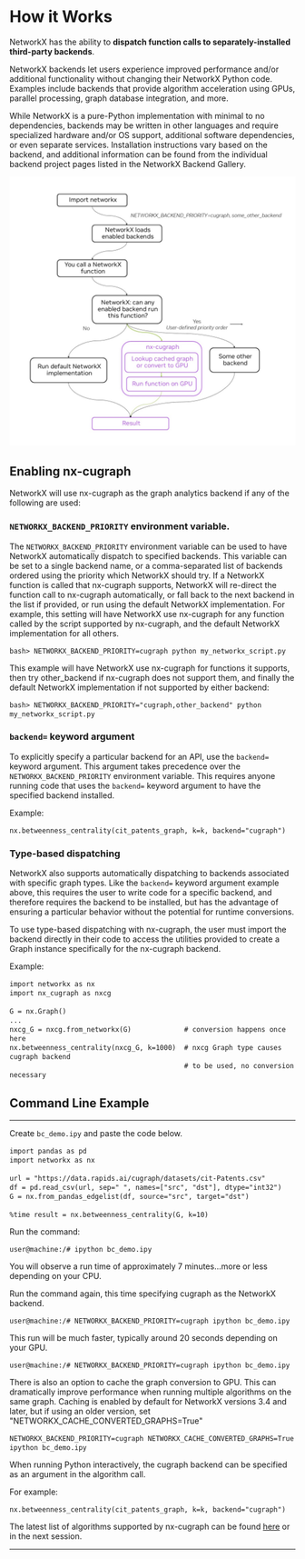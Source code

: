 # How it Works

NetworkX has the ability to **dispatch function calls to separately-installed third-party backends**.

NetworkX backends let users experience improved performance and/or additional functionality without changing their NetworkX Python code. Examples include backends that provide algorithm acceleration using GPUs, parallel processing, graph database integration, and more.

While NetworkX is a pure-Python implementation with minimal to no dependencies, backends may be written in other languages and require specialized hardware and/or OS support, additional software dependencies, or even separate services. Installation instructions vary based on the backend, and additional information can be found from the individual backend project pages listed in the NetworkX Backend Gallery.


![nxcg-execution-flow](../_static/nxcg-execution-diagram.jpg)

## Enabling nx-cugraph

NetworkX will use nx-cugraph as the graph analytics backend if any of the
following are used:

### `NETWORKX_BACKEND_PRIORITY` environment variable.

The `NETWORKX_BACKEND_PRIORITY` environment variable can be used to have NetworkX automatically dispatch to specified backends. This variable can be set to a single backend name, or a comma-separated list of backends ordered using the priority which NetworkX should try.  If a NetworkX function is called that nx-cugraph supports, NetworkX will re-direct the function call to nx-cugraph automatically, or fall back to the next backend in the list if provided, or run using the default NetworkX implementation.
For example, this setting will have NetworkX use nx-cugraph for any function called by the script supported by nx-cugraph, and the default NetworkX implementation for all others.
```
bash> NETWORKX_BACKEND_PRIORITY=cugraph python my_networkx_script.py
```

This example will have NetworkX use nx-cugraph for functions it supports, then try other_backend if nx-cugraph does not support them, and finally the default NetworkX implementation if not supported by either backend:
```
bash> NETWORKX_BACKEND_PRIORITY="cugraph,other_backend" python my_networkx_script.py
```

### `backend=` keyword argument

To explicitly specify a particular backend for an API, use the `backend=`
keyword argument. This argument takes precedence over the
`NETWORKX_BACKEND_PRIORITY` environment variable. This requires anyone
running code that uses the `backend=` keyword argument to have the specified
backend installed.

Example:
```
nx.betweenness_centrality(cit_patents_graph, k=k, backend="cugraph")
```

### Type-based dispatching

NetworkX also supports automatically dispatching to backends associated with
specific graph types. Like the `backend=` keyword argument example above, this
requires the user to write code for a specific backend, and therefore requires
the backend to be installed, but has the advantage of ensuring a particular
behavior without the potential for runtime conversions.

To use type-based dispatching with nx-cugraph, the user must import the backend
directly in their code to access the utilities provided to create a Graph
instance specifically for the nx-cugraph backend.

Example:
```
import networkx as nx
import nx_cugraph as nxcg

G = nx.Graph()
...
nxcg_G = nxcg.from_networkx(G)             # conversion happens once here
nx.betweenness_centrality(nxcg_G, k=1000)  # nxcg Graph type causes cugraph backend
                                           # to be used, no conversion necessary
```

## Command Line Example

---

Create `bc_demo.ipy` and paste the code below.

```
import pandas as pd
import networkx as nx

url = "https://data.rapids.ai/cugraph/datasets/cit-Patents.csv"
df = pd.read_csv(url, sep=" ", names=["src", "dst"], dtype="int32")
G = nx.from_pandas_edgelist(df, source="src", target="dst")

%time result = nx.betweenness_centrality(G, k=10)
```
Run the command:
```
user@machine:/# ipython bc_demo.ipy
```

You will observe a run time of approximately 7 minutes...more or less depending on your CPU.

Run the command again, this time specifying cugraph as the NetworkX backend.
```
user@machine:/# NETWORKX_BACKEND_PRIORITY=cugraph ipython bc_demo.ipy
```
This run will be much faster, typically around 20 seconds depending on your GPU.
```
user@machine:/# NETWORKX_BACKEND_PRIORITY=cugraph ipython bc_demo.ipy
```
There is also an option to cache the graph conversion to GPU. This can dramatically improve performance when running multiple algorithms on the same graph. Caching is enabled by default for NetworkX versions 3.4 and later, but if using an older version, set "NETWORKX_CACHE_CONVERTED_GRAPHS=True"
```
NETWORKX_BACKEND_PRIORITY=cugraph NETWORKX_CACHE_CONVERTED_GRAPHS=True ipython bc_demo.ipy
```

When running Python interactively, the cugraph backend can be specified as an argument in the algorithm call.

For example:
```
nx.betweenness_centrality(cit_patents_graph, k=k, backend="cugraph")
```


The latest list of algorithms supported by nx-cugraph can be found [here](https://github.com/rapidsai/cugraph/blob/main/python/nx-cugraph/README.md#algorithms) or in the next session.

---
